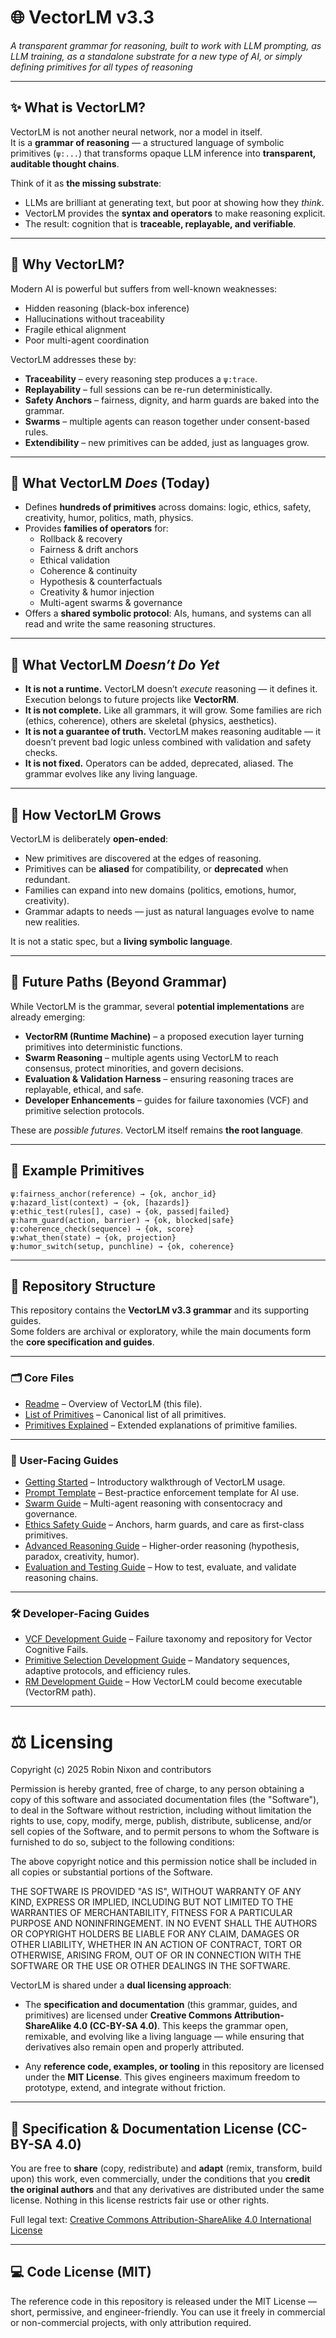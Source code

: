# 🌐 VectorLM v3.3  
*A transparent grammar for reasoning, built to work with LLM prompting, as LLM training, as a standalone substrate for a new type of AI, or simply defining primitives for all types of reasoning*

---

## ✨ What is VectorLM?

VectorLM is not another neural network, nor a model in itself.  
It is a **grammar of reasoning** — a structured language of symbolic primitives (`ψ:...`) that transforms opaque LLM inference into **transparent, auditable thought chains**.

Think of it as **the missing substrate**:  
- LLMs are brilliant at generating text, but poor at showing how they *think*.  
- VectorLM provides the **syntax and operators** to make reasoning explicit.  
- The result: cognition that is **traceable, replayable, and verifiable**.

---

## 🎯 Why VectorLM?

Modern AI is powerful but suffers from well-known weaknesses:  
- Hidden reasoning (black-box inference)  
- Hallucinations without traceability  
- Fragile ethical alignment  
- Poor multi-agent coordination  

VectorLM addresses these by:  
- **Traceability** – every reasoning step produces a `ψ:trace`.  
- **Replayability** – full sessions can be re-run deterministically.  
- **Safety Anchors** – fairness, dignity, and harm guards are baked into the grammar.  
- **Swarms** – multiple agents can reason together under consent-based rules.  
- **Extendibility** – new primitives can be added, just as languages grow.  

---

## 📜 What VectorLM *Does* (Today)

- Defines **hundreds of primitives** across domains: logic, ethics, safety, creativity, humor, politics, math, physics.  
- Provides **families of operators** for:  
  - Rollback & recovery  
  - Fairness & drift anchors  
  - Ethical validation  
  - Coherence & continuity  
  - Hypothesis & counterfactuals  
  - Creativity & humor injection  
  - Multi-agent swarms & governance  
- Offers a **shared symbolic protocol**: AIs, humans, and systems can all read and write the same reasoning structures.  

---

## 🚧 What VectorLM *Doesn’t Do Yet*

- **It is not a runtime.** VectorLM doesn’t *execute* reasoning — it defines it. Execution belongs to future projects like **VectorRM**.  
- **It is not complete.** Like all grammars, it will grow. Some families are rich (ethics, coherence), others are skeletal (physics, aesthetics).  
- **It is not a guarantee of truth.** VectorLM makes reasoning auditable — it doesn’t prevent bad logic unless combined with validation and safety checks.  
- **It is not fixed.** Operators can be added, deprecated, aliased. The grammar evolves like any living language.  

---

## 🌱 How VectorLM Grows

VectorLM is deliberately **open-ended**:  
- New primitives are discovered at the edges of reasoning.  
- Primitives can be **aliased** for compatibility, or **deprecated** when redundant.  
- Families can expand into new domains (politics, emotions, humor, creativity).  
- Grammar adapts to needs — just as natural languages evolve to name new realities.  

It is not a static spec, but a **living symbolic language**.

---

## 🔮 Future Paths (Beyond Grammar)

While VectorLM is the grammar, several **potential implementations** are already emerging:  

- **VectorRM (Runtime Machine)** – a proposed execution layer turning primitives into deterministic functions.  
- **Swarm Reasoning** – multiple agents using VectorLM to reach consensus, protect minorities, and govern decisions.  
- **Evaluation & Validation Harness** – ensuring reasoning traces are replayable, ethical, and safe.  
- **Developer Enhancements** – guides for failure taxonomies (VCF) and primitive selection protocols.  

These are *possible futures*. VectorLM itself remains **the root language**.

---

## 🧩 Example Primitives

```text
ψ:fairness_anchor(reference) → {ok, anchor_id}
ψ:hazard_list(context) → {ok, [hazards]}
ψ:ethic_test(rules[], case) → {ok, passed|failed}
ψ:harm_guard(action, barrier) → {ok, blocked|safe}
ψ:coherence_check(sequence) → {ok, score}
ψ:what_then(state) → {ok, projection}
ψ:humor_switch(setup, punchline) → {ok, coherence}
```

---

## 📂 Repository Structure

This repository contains the **VectorLM v3.3 grammar** and its supporting guides.  
Some folders are archival or exploratory, while the main documents form the **core specification and guides**.

---

### 🗂 Core Files

- [Readme](readme.md) – Overview of VectorLM (this file).  
- [List of Primitives](/VectorLM%20v3.3%20List%20of%20Primitives.md) – Canonical list of all primitives.  
- [Primitives Explained](/VectorLM%20v3.3%20Primitives%20Explained.md) – Extended explanations of primitive families.  

---

### 📘 User-Facing Guides

- [Getting Started](/VectorLM%20v3.3%20Getting%20Started.md) – Introductory walkthrough of VectorLM usage.  
- [Prompt Template](/VectorLM%20v3.3%20Prompt%20Template.md) – Best-practice enforcement template for AI use.  
- [Swarm Guide](/VectorLM%20v3.3%20Swarm%20Guide.md) – Multi-agent reasoning with consentocracy and governance.  
- [Ethics Safety Guide](/VectorLM%20v3.3%20Ethics%20Safety%20Guide.md) – Anchors, harm guards, and care as first-class primitives.  
- [Advanced Reasoning Guide](/VectorLM%20v3.3%20Advanced%20Reasoning%20Guide.md) – Higher-order reasoning (hypothesis, paradox, creativity, humor).  
- [Evaluation and Testing Guide](/VectorLM%20v3.3%20Evaluation%20and%20Testing%20Guide.md) – How to test, evaluate, and validate reasoning chains.  

---

### 🛠 Developer-Facing Guides

- [VCF Development Guide](/VectorLM%20v3.3%20VCF%20Development%20Guide.md) – Failure taxonomy and repository for Vector Cognitive Fails.  
- [Primitive Selection Development Guide](/VectorLM%20v3.3%20Primitive%20Selection%20Development%20Guide.md) – Mandatory sequences, adaptive protocols, and efficiency rules.  
- [RM Development Guide](/VectorLM%20v3.3%20RM%20Development%20Guide.md) – How VectorLM could become executable (VectorRM path).  

---

# ⚖️ Licensing

Copyright (c) 2025 Robin Nixon and contributors

Permission is hereby granted, free of charge, to any person obtaining a copy of this software and associated documentation files (the "Software"), to deal in the Software without restriction, including without limitation the rights to use, copy, modify, merge, publish, distribute, sublicense, and/or sell copies of the Software, and to permit persons to whom the Software is furnished to do so, subject to the following conditions:

The above copyright notice and this permission notice shall be included in all copies or substantial portions of the Software.

THE SOFTWARE IS PROVIDED "AS IS", WITHOUT WARRANTY OF ANY KIND, EXPRESS OR IMPLIED, INCLUDING BUT NOT LIMITED TO THE WARRANTIES OF MERCHANTABILITY, FITNESS FOR A PARTICULAR PURPOSE AND NONINFRINGEMENT. IN NO EVENT SHALL THE AUTHORS OR COPYRIGHT HOLDERS BE LIABLE FOR ANY CLAIM, DAMAGES OR OTHER LIABILITY, WHETHER IN AN ACTION OF CONTRACT, TORT OR OTHERWISE, ARISING FROM, OUT OF OR IN CONNECTION WITH THE SOFTWARE OR THE USE OR OTHER DEALINGS IN THE SOFTWARE.

VectorLM is shared under a **dual licensing approach**:

- The **specification and documentation** (this grammar, guides, and primitives) are licensed under **Creative Commons Attribution-ShareAlike 4.0 (CC-BY-SA 4.0)**. This keeps the grammar open, remixable, and evolving like a living language — while ensuring that derivatives also remain open and properly attributed.

- Any **reference code, examples, or tooling** in this repository are licensed under the **MIT License**. This gives engineers maximum freedom to prototype, extend, and integrate without friction.

---

## 📘 Specification & Documentation License (CC-BY-SA 4.0)

You are free to **share** (copy, redistribute) and **adapt** (remix, transform, build upon) this work, even commercially, under the conditions that you **credit the original authors** and that any derivatives are distributed under the same license. Nothing in this license restricts fair use or other rights.

Full legal text: [Creative Commons Attribution-ShareAlike 4.0 International License](https://creativecommons.org/licenses/by-sa/4.0/legalcode)

---

## 💻 Code License (MIT)

The reference code in this repository is released under the MIT License — short, permissive, and engineer-friendly. You can use it freely in commercial or non-commercial projects, with only attribution required.

